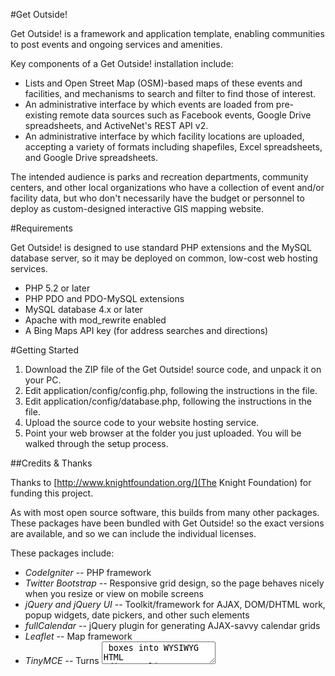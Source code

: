 #Get Outside!

Get Outside! is a framework and application template, enabling communities to post events and ongoing services and amenities.

Key components of a Get Outside! installation include:

* Lists and Open Street Map (OSM)-based maps of these events and facilities, and mechanisms to search and filter to find those of interest.
* An administrative interface by which events are loaded from pre-existing remote data sources such as Facebook events, Google Drive spreadsheets, and ActiveNet's REST API v2.
* An administrative interface by which facility locations are uploaded, accepting a variety of formats including shapefiles, Excel spreadsheets, and Google Drive spreadsheets.

The intended audience is parks and recreation departments, community centers, and other local organizations who have a collection of event and/or facility data, but who don't necessarily have the budget or personnel to deploy as custom-designed interactive GIS mapping website.


#Requirements

Get Outside! is designed to use standard PHP extensions and the MySQL database server, so it may be deployed on common, low-cost web hosting services.

* PHP 5.2 or later
* PHP PDO and PDO-MySQL extensions
* MySQL database 4.x or later
* Apache with mod_rewrite enabled
* A Bing Maps API key (for address searches and directions)


#Getting Started

1. Download the ZIP file of the Get Outside! source code, and unpack it on your PC.
2. Edit application/config/config.php, following the instructions in the file.
3. Edit application/config/database.php, following the instructions in the file.
4. Upload the source code to your website hosting service.
5. Point your web browser at the folder you just uploaded. You will be walked through the setup process.


##Credits & Thanks

Thanks to [http://www.knightfoundation.org/](The Knight Foundation) for funding this project.

As with most open source software, this builds from many other packages. These packages have been bundled with Get Outside! so the exact versions are available, and so we can include the individual licenses.

These packages include:

* _CodeIgniter_ -- PHP framework
* _Twitter Bootstrap_ -- Responsive grid design, so the page behaves nicely when you resize or view on mobile screens
* _jQuery and jQuery UI_ -- Toolkit/framework for AJAX, DOM/DHTML work, popup widgets, date pickers, and other such elements
* _fullCalendar_ -- jQuery plugin for generating AJAX-savvy calendar grids
* _Leaflet_ -- Map framework
* _TinyMCE_ -- Turns <textarea> boxes into WYSIWYG HTML editors
* _ics-parser_ -- by John Grogg, for parsing iCal event feeds.
(if we forgot to list you, please mention it!)


